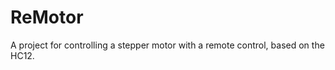 ReMotor
=======

A project for controlling a stepper motor with a remote control, based on the HC12.